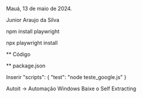 Mauá, 13 de maio de 2024.

Junior Araujo da Silva

npm install playwright

npx playwright install

** Código

** package.json

Inserir "scripts": {
    "test": "node teste_google.js"
}


Autoit -> Automação Windows
Baixe o Self Extracting